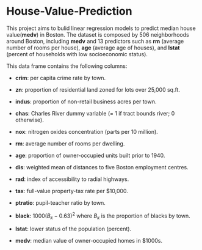 # House-Value-Prediction

This project aims to bulid linear regression models to predict median house value(**medv**) in Boston. The dataset is composed by 506 neighborhoods around Boston, including **medv** and 13 predictors such as **rm** (average number of rooms per house), **age** (average age of houses), and **lstat** (percent of households with low socioeconomic status).

This data frame contains the following columns:

- **crim**: per capita crime rate by town.

- **zn**: proportion of residential land zoned for lots over 25,000 sq.ft.

- **indus**: proportion of non-retail business acres per town.

- **chas**: Charles River dummy variable (= 1 if tract bounds river; 0 otherwise).

- **nox**: nitrogen oxides concentration (parts per 10 million).

- **rm**: average number of rooms per dwelling.

- **age**: proportion of owner-occupied units built prior to 1940.

- **dis**: weighted mean of distances to five Boston employment centres.

- **rad**: index of accessibility to radial highways.

- **tax**: full-value property-tax rate per $10,000.

- **ptratio**: pupil-teacher ratio by town.

- **black**: $1000(B_{k}-0.63)^2$ where $B_{k}$ is the proportion of blacks by town.

- **lstat**: lower status of the population (percent).

- **medv**: median value of owner-occupied homes in $1000s.

